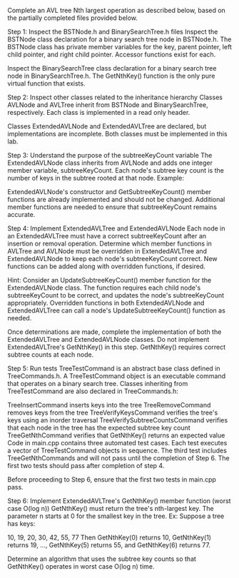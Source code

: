 Complete an AVL tree Nth largest operation as described below, based on the partially completed files provided below.

Step 1: Inspect the BSTNode.h and BinarySearchTree.h files
Inspect the BSTNode class declaration for a binary search tree node in BSTNode.h. The BSTNode class has private member variables for the key, parent pointer, left child pointer, and right child pointer. Accessor functions exist for each.

Inspect the BinarySearchTree class declaration for a binary search tree node in BinarySearchTree.h. The GetNthKey() function is the only pure virtual function that exists.

Step 2: Inspect other classes related to the inheritance hierarchy
Classes AVLNode and AVLTree inherit from BSTNode and BinarySearchTree, respectively. Each class is implemented in a read only header.

Classes ExtendedAVLNode and ExtendedAVLTree are declared, but implementations are incomplete. Both classes must be implemented in this lab.



Step 3: Understand the purpose of the subtreeKeyCount variable
The ExtendedAVLNode class inherits from AVLNode and adds one integer member variable, subtreeKeyCount. Each node's subtree key count is the number of keys in the subtree rooted at that node. Example:



ExtendedAVLNode's constructor and GetSubtreeKeyCount() member functions are already implemented and should not be changed. Additional member functions are needed to ensure that subtreeKeyCount remains accurate.

Step 4: Implement ExtendedAVLTree and ExtendedAVLNode
Each node in an ExtendedAVLTree must have a correct subtreeKeyCount after an insertion or removal operation. Determine which member functions in AVLTree and AVLNode must be overridden in ExtendedAVLTree and ExtendedAVLNode to keep each node's subtreeKeyCount correct. New functions can be added along with overridden functions, if desired.

Hint: Consider an UpdateSubtreeKeyCount() member function for the ExtendedAVLNode class. The function requires each child node's subtreeKeyCount to be correct, and updates the node's subtreeKeyCount appropriately. Overridden functions in both ExtendedAVLNode and ExtendedAVLTree can call a node's UpdateSubtreeKeyCount() function as needed.

Once determinations are made, complete the implementation of both the ExtendedAVLTree and ExtendedAVLNode classes. Do not implement ExtendedAVLTree's GetNthKey() in this step. GetNthKey() requires correct subtree counts at each node.

Step 5: Run tests
TreeTestCommand is an abstract base class defined in TreeCommands.h. A TreeTestCommand object is an executable command that operates on a binary search tree. Classes inheriting from TreeTestCommand are also declared in TreeCommands.h:

TreeInsertCommand inserts keys into the tree
TreeRemoveCommand removes keys from the tree
TreeVerifyKeysCommand verifies the tree's keys using an inorder traversal
TreeVerifySubtreeCountsCommand verifies that each node in the tree has the expected subtree key count
TreeGetNthCommand verifies that GetNthKey() returns an expected value
Code in main.cpp contains three automated test cases. Each test executes a vector of TreeTestCommand objects in sequence. The third test includes TreeGetNthCommands and will not pass until the completion of Step 6. The first two tests should pass after completion of step 4.

Before proceeding to Step 6, ensure that the first two tests in main.cpp pass.

Step 6: Implement ExtendedAVLTree's GetNthKey() member function (worst case O(log n))
GetNthKey() must return the tree's nth-largest key. The parameter n starts at 0 for the smallest key in the tree. Ex: Suppose a tree has keys:

10, 19, 20, 30, 42, 55, 77
Then GetNthKey(0) returns 10, GetNthKey(1) returns 19, ..., GetNthKey(5) returns 55, and GetNthKey(6) returns 77.

Determine an algorithm that uses the subtree key counts so that GetNthKey() operates in worst case O(log n) time.
